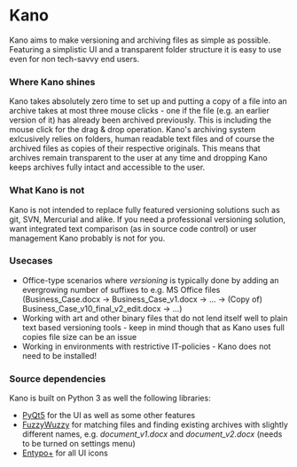 # Kano
Kano aims to make versioning and archiving files as simple as possible. Featuring a simplistic UI and a transparent folder structure it is easy to use even for non tech-savvy end users.

### Where Kano shines
Kano takes absolutely zero time to set up and putting a copy of a file into an archive takes at most three mouse clicks - one if the file (e.g. an earlier version of it) has already been archived previously. This is including the mouse click for the drag & drop operation.
Kano's archiving system exlcusively relies on folders, human readable text files and of course the archived files as copies of their respective originals. This means that archives remain transparent to the user at any time and dropping Kano keeps archives fully intact and accessible to the user.

### What Kano is not
Kano is not intended to replace fully featured versioning solutions such as git, SVN, Mercurial and alike. If you need a professional versioning solution, want integrated text comparison (as in source code control) or user management Kano probably is not for you.

### Usecases
+ Office-type scenarios where _versioning_ is typically done by adding an evergrowing number of suffixes to e.g. MS Office files (Business_Case.docx -> Business_Case_v1.docx -> ... -> (Copy of) Business_Case_v10_final_v2_edit.docx -> ...)
+ Working with art and other binary files that do not lend itself well to plain text based versioning tools - keep in mind though that as Kano uses full copies file size can be an issue
+ Working in environments with restrictive IT-policies - Kano does not need to be installed!

### Source dependencies
Kano is built on Python 3 as well the following libraries:
+ [PyQt5](https://www.riverbankcomputing.com/software/pyqt/download5) for the UI as well as some other features
+ [FuzzyWuzzy](https://github.com/seatgeek/fuzzywuzzy) for matching files and finding existing archives with slightly different names, e.g. *document_v1.docx* and *document_v2.docx* (needs to be turned on settings menu)
+ [Entypo+](http://www.entypo.com) for all UI icons
